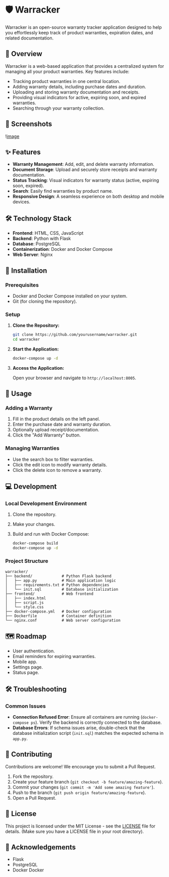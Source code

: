 # 🛡️ Warracker

Warracker is an open-source warranty tracker application designed to help you effortlessly keep track of product warranties, expiration dates, and related documentation.

## 🌟 Overview

Warracker is a web-based application that provides a centralized system for managing all your product warranties. Key features include:

*   Tracking product warranties in one central location.
*   Adding warranty details, including purchase dates and duration.
*   Uploading and storing warranty documentation and receipts.
*   Providing visual indicators for active, expiring soon, and expired warranties.
*   Searching through your warranty collection.

## 📸 Screenshots

\![image](https://github.com/user-attachments/assets/da2a2b2d-4ab9-4e51-bf75-d393b728c39e)

## ✨ Features

*   **Warranty Management**: Add, edit, and delete warranty information.
*   **Document Storage**: Upload and securely store receipts and warranty documentation.
*   **Status Tracking**: Visual indicators for warranty status (active, expiring soon, expired).
*   **Search**: Easily find warranties by product name.
*   **Responsive Design**: A seamless experience on both desktop and mobile devices.

## 🛠️ Technology Stack

*   **Frontend**: HTML, CSS, JavaScript
*   **Backend**: Python with Flask
*   **Database**: PostgreSQL
*   **Containerization**: Docker and Docker Compose
*   **Web Server**: Nginx

## 🚀 Installation

### Prerequisites

*   Docker and Docker Compose installed on your system.
*   Git (for cloning the repository).

### Setup

1.  **Clone the Repository:**

    ```bash
    git clone https://github.com/yourusername/warracker.git
    cd warracker
    ```
2.  **Start the Application:**

    ```bash
    docker-compose up -d
    ```
3.  **Access the Application:**

    Open your browser and navigate to `http://localhost:8005`.

## 📝 Usage

### Adding a Warranty

1.  Fill in the product details on the left panel.
2.  Enter the purchase date and warranty duration.
3.  Optionally upload receipt/documentation.
4.  Click the "Add Warranty" button.

### Managing Warranties

*   Use the search box to filter warranties.
*   Click the edit icon to modify warranty details.
*   Click the delete icon to remove a warranty.

## 💻 Development

### Local Development Environment

1.  Clone the repository.
2.  Make your changes.
3.  Build and run with Docker Compose:

    ```bash
    docker-compose build
    docker-compose up -d
    ```

### Project Structure

```
warracker/
├── backend/             # Python Flask backend
│   ├── app.py           # Main application logic
│   ├── requirements.txt # Python dependencies
│   └── init.sql         # Database initialization
├── frontend/            # Web frontend
│   ├── index.html
│   ├── script.js
│   └── style.css
├── docker-compose.yml   # Docker configuration
├── Dockerfile           # Container definition
└── nginx.conf           # Web server configuration
```

## 🗺️ Roadmap

*   User authentication.
*   Email reminders for expiring warranties.
*   Mobile app.
*   Settings page.
*   Status page.

## 🛠️ Troubleshooting

### Common Issues

*   **Connection Refused Error**:  Ensure all containers are running (`docker-compose ps`). Verify the backend is correctly connected to the database.
*   **Database Errors**: If schema issues arise, double-check that the database initialization script (`init.sql`) matches the expected schema in `app.py`.

## 🤝 Contributing

Contributions are welcome! We encourage you to submit a Pull Request.

1.  Fork the repository.
2.  Create your feature branch (`git checkout -b feature/amazing-feature`).
3.  Commit your changes (`git commit -m 'Add some amazing feature'`).
4.  Push to the branch (`git push origin feature/amazing-feature`).
5.  Open a Pull Request.

## 📜 License

This project is licensed under the MIT License - see the [LICENSE](LICENSE) file for details.  (Make sure you have a LICENSE file in your root directory).

## 🙏 Acknowledgements

*   Flask
*   PostgreSQL
*   Docker
     Docker
